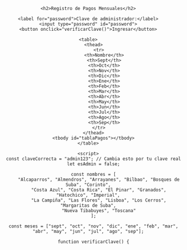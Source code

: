   <!DOCTYPE html>
<html lang="es">
<head>
    <meta charset="UTF-8">
    <meta name="viewport" content="width=device-width, initial-scale=1.0">
    <title>Registro de Pagos</title>
    <style>
        body { font-family: Arial, sans-serif; text-align: center; }
        table { width: 80%; margin: auto; border-collapse: collapse; }
        th, td { padding: 10px; border: 1px solid black; text-align: center; }
        .pagado { background-color: lightgreen; }
        .no-pagado { background-color: lightcoral; }
        .admin-controls { display: none; } /* Oculto por defecto */
    </style>
</head>
<body>

    <h2>Registro de Pagos Mensuales</h2>

    <label for="password">Clave de administrador:</label>
    <input type="password" id="password">
    <button onclick="verificarClave()">Ingresar</button>

    <table>
        <thead>
            <tr>
                <th>Nombre</th>
                <th>Sept</th>
                <th>Oct</th>
                <th>Nov</th>
                <th>Dic</th>
                <th>Ene</th>
                <th>Feb</th>
                <th>Mar</th>
                <th>Abr</th>
                <th>May</th>
                <th>Jun</th>
                <th>Jul</th>
                <th>Ago</th>
                <th>Sep</th>
            </tr>
        </thead>
        <tbody id="tablaPagos"></tbody>
    </table>

    <script>
        const claveCorrecta = "admin123"; // Cambia esto por tu clave real
        let esAdmin = false;

        const nombres = [
            "Alcaparros", "Almendros", "Arrayanes", "Bilbao", "Bosques de Suba", "Corinto",
            "Costa Azul", "Costa Rica", "El Pinar", "Granados", "Hatochico", "Imperial",
            "La Campiña", "Las Flores", "Lisboa", "Los Cerros", "Margaritas de Suba",
            "Nueva Tibabuyes", "Toscana"
        ];

        const meses = ["sept", "oct", "nov", "dic", "ene", "feb", "mar", "abr", "may", "jun", "jul", "ago", "sep"];
        
        function verificarClave() {
